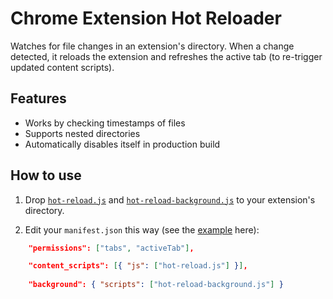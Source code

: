 # Chrome Extension Hot Reloader

Watches for file changes in an extension's directory. When a change detected, it reloads the extension and refreshes the active tab (to re-trigger updated content scripts).

## Features

- Works by checking timestamps of files
- Supports nested directories
- Automatically disables itself in production build

## How to use

1. Drop [`hot-reload.js`](https://github.com/xpl/crx-hotreload/blob/master/hot-reload.js) and [`hot-reload-background.js`](https://github.com/xpl/crx-hotreload/blob/master/hot-reload-background.js) to your extension's directory.

2. Edit your `manifest.json` this way (see the [example](https://github.com/xpl/crx-hotreload/blob/master/hot-reload.js) here):

```json
    "permissions": ["tabs", "activeTab"],

    "content_scripts": [{ "js": ["hot-reload.js"] }],
    
    "background": { "scripts": ["hot-reload-background.js"] }
```
